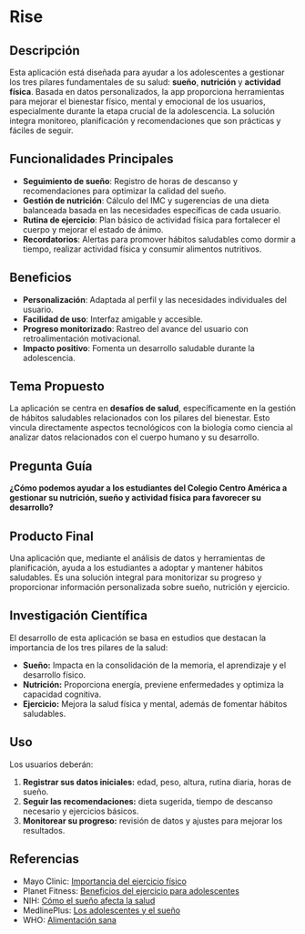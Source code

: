 # Rise

## Descripción
Esta aplicación está diseñada para ayudar a los adolescentes a gestionar los tres pilares fundamentales de su salud: **sueño**, **nutrición** y **actividad física**. Basada en datos personalizados, la app proporciona herramientas para mejorar el bienestar físico, mental y emocional de los usuarios, especialmente durante la etapa crucial de la adolescencia. La solución integra monitoreo, planificación y recomendaciones que son prácticas y fáciles de seguir.

## Funcionalidades Principales
- **Seguimiento de sueño**: Registro de horas de descanso y recomendaciones para optimizar la calidad del sueño.
- **Gestión de nutrición**: Cálculo del IMC y sugerencias de una dieta balanceada basada en las necesidades específicas de cada usuario.
- **Rutina de ejercicio**: Plan básico de actividad física para fortalecer el cuerpo y mejorar el estado de ánimo.
- **Recordatorios**: Alertas para promover hábitos saludables como dormir a tiempo, realizar actividad física y consumir alimentos nutritivos.

## Beneficios
- **Personalización**: Adaptada al perfil y las necesidades individuales del usuario.
- **Facilidad de uso**: Interfaz amigable y accesible.
- **Progreso monitorizado**: Rastreo del avance del usuario con retroalimentación motivacional.
- **Impacto positivo**: Fomenta un desarrollo saludable durante la adolescencia.

## Tema Propuesto
La aplicación se centra en **desafíos de salud**, específicamente en la gestión de hábitos saludables relacionados con los pilares del bienestar. Esto vincula directamente aspectos tecnológicos con la biología como ciencia al analizar datos relacionados con el cuerpo humano y su desarrollo.

## Pregunta Guía
**¿Cómo podemos ayudar a los estudiantes del Colegio Centro América a gestionar su nutrición, sueño y actividad física para favorecer su desarrollo?**

## Producto Final
Una aplicación que, mediante el análisis de datos y herramientas de planificación, ayuda a los estudiantes a adoptar y mantener hábitos saludables. Es una solución integral para monitorizar su progreso y proporcionar información personalizada sobre sueño, nutrición y ejercicio.

## Investigación Científica
El desarrollo de esta aplicación se basa en estudios que destacan la importancia de los tres pilares de la salud:
- **Sueño:** Impacta en la consolidación de la memoria, el aprendizaje y el desarrollo físico.
- **Nutrición:** Proporciona energía, previene enfermedades y optimiza la capacidad cognitiva.
- **Ejercicio:** Mejora la salud física y mental, además de fomentar hábitos saludables.

## Uso
Los usuarios deberán:
1. **Registrar sus datos iniciales:** edad, peso, altura, rutina diaria, horas de sueño.
2. **Seguir las recomendaciones:** dieta sugerida, tiempo de descanso necesario y ejercicios básicos.
3. **Monitorear su progreso:** revisión de datos y ajustes para mejorar los resultados.

## Referencias
- Mayo Clinic: [Importancia del ejercicio físico](https://www.mayoclinic.org/es/healthy-lifestyle/fitness/in-depth/exercise/art-20048389)
- Planet Fitness: [Beneficios del ejercicio para adolescentes](https://www.planetfitness.com/es/community/articles/10-physical-and-mental-benefits-exercise-teens)
- NIH: [Cómo el sueño afecta la salud](https://www.nhlbi.nih.gov/es/health/sleep-deprivation/health-effects)
- MedlinePlus: [Los adolescentes y el sueño](https://medlineplus.gov/spanish/ency/patientinstructions/000872.htm)
- WHO: [Alimentación sana](https://www.who.int/es/news-room/fact-sheets/detail/healthy-diet)